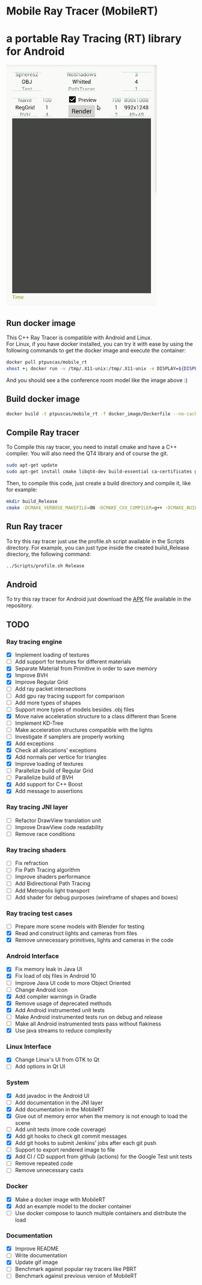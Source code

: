 # Mobile Ray Tracer (MobileRT)<br/>
# a portable Ray Tracing (RT) library for Android

<img src="Example.gif" alt="RayTracer" width="400"/>

## Run docker image
This C++ Ray Tracer is compatible with Android and Linux.<br/>
For Linux, if you have docker installed, you can try it with ease by using the following
commands to get the docker image and execute the container:<br/>
```bash
docker pull ptpuscas/mobile_rt
xhost +; docker run -v /tmp/.X11-unix:/tmp/.X11-unix -e DISPLAY=${DISPLAY} -it ptpuscas/mobile_rt
```
And you should see a the conference room model like the image above :)<br/>

## Build docker image
```bash
docker build -t ptpuscas/mobile_rt -f docker_image/Dockerfile --no-cache=false --build-arg build_type=Release .
```

## Compile Ray tracer
To Compile this ray tracer, you need to install cmake and have a C++ compiler.
You will also need the QT4 library and of course the git.<br/>
```bash
sudo apt-get update
sudo apt-get install cmake libqt4-dev build-essential ca-certificates git g++ libgtk2.0-dev
```
Then, to compile this code, just create a build directory and compile it, like
for example:
```bash
mkdir build_Release
cmake -DCMAKE_VERBOSE_MAKEFILE=ON -DCMAKE_CXX_COMPILER=g++ -DCMAKE_BUILD_TYPE=Release ../app/
```

## Run Ray tracer
To try this ray tracer just use the profile.sh script available in the Scripts
directory. For example, you can just type inside the created build_Release
directory, the following command:<br/>
```bash
../Scripts/profile.sh Release
```

## Android
To try this ray tracer for Android just download the
[APK](https://github.com/TiagoMSSantos/MobileRT/blob/master/app/release/app-release.apk?raw=true) file available in the
repository.

## TODO

### Ray tracing engine
- [x] Implement loading of textures
- [ ] Add support for textures for different materials
- [x] Separate Material from Primitive in order to save memory
- [x] Improve BVH
- [x] Improve Regular Grid
- [ ] Add ray packet intersections
- [ ] Add gpu ray tracing support for comparison
- [ ] Add more types of shapes
- [ ] Support more types of models besides .obj files
- [x] Move naive acceleration structure to a class different than Scene
- [ ] Implement KD-Tree
- [ ] Make acceleration structures compatible with the lights
- [ ] Investigate if samplers are properly working
- [x] Add exceptions
- [x] Check all allocations' exceptions
- [x] Add normals per vertice for triangles
- [x] Improve loading of textures
- [ ] Parallelize build of Regular Grid
- [ ] Parallelize build of BVH
- [x] Add support for C++ Boost
- [x] Add message to assertions

### Ray tracing JNI layer
- [ ] Refactor DrawView translation unit
- [ ] Improve DrawView code readability
- [ ] Remove race conditions

### Ray tracing shaders
- [ ] Fix refraction
- [ ] Fix Path Tracing algorithm
- [ ] Improve shaders performance
- [ ] Add Bidirectional Path Tracing
- [ ] Add Metropolis light transport
- [ ] Add shader for debug purposes (wireframe of shapes and boxes)

### Ray tracing test cases
- [ ] Prepare more scene models with Blender for testing
- [x] Read and construct lights and cameras from files
- [x] Remove unnecessary primitives, lights and cameras in the code

### Android Interface
- [x] Fix memory leak in Java UI
- [x] Fix load of obj files in Android 10
- [ ] Improve Java UI code to more Object Oriented
- [ ] Change Android icon
- [x] Add compiler warnings in Gradle
- [x] Remove usage of deprecated methods
- [x] Add Android instrumented unit tests
- [ ] Make Android instrumented tests run on debug and release
- [ ] Make all Android instrumented tests pass without flakiness
- [x] Use java streams to reduce complexity

### Linux Interface
- [x] Change Linux's UI from GTK to Qt
- [ ] Add options in Qt UI

### System
- [x] Add javadoc in the Android UI
- [ ] Add documentation in the JNI layer
- [x] Add documentation in the MobileRT
- [x] Give out of memory error when the memory is not enough to load the scene
- [ ] Add unit tests (more code coverage)
- [x] Add git hooks to check git commit messages
- [x] Add git hooks to submit Jenkins' jobs after each git push
- [ ] Support to export rendered image to file
- [x] Add CI / CD support from github (actions) for the Google Test unit tests
- [ ] Remove repeated code
- [ ] Remove unnecessary casts

### Docker
- [x] Make a docker image with MobileRT
- [x] Add an example model to the docker container
- [ ] Use docker compose to launch multiple containers and distribute the load

### Documentation
- [x] Improve README
- [ ] Write documentation
- [x] Update gif image
- [ ] Benchmark against popular ray tracers like PBRT
- [ ] Benchmark against previous version of MobileRT
